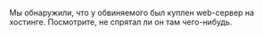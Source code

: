 Мы обнаружили, что у обвиняемого был куплен web-сервер на хостинге. Посмотрите, не спрятал ли он там чего-нибудь.